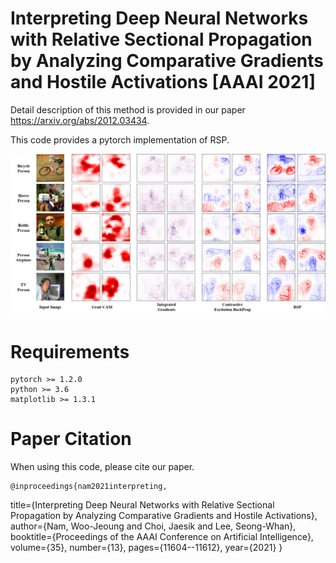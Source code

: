 # Interpreting Deep Neural Networks with Relative Sectional Propagation by Analyzing Comparative Gradients and Hostile Activations [AAAI 2021]


Detail description of this method is provided in our paper https://arxiv.org/abs/2012.03434.

This code provides a pytorch implementation of RSP.

![Alt text](/Fig.png)
# Requirements
	pytorch >= 1.2.0
	python >= 3.6
	matplotlib >= 1.3.1
  
# Paper Citation
When using this code, please cite our paper.

	@inproceedings{nam2021interpreting,
  title={Interpreting Deep Neural Networks with Relative Sectional Propagation by Analyzing Comparative Gradients and Hostile Activations},
  author={Nam, Woo-Jeoung and Choi, Jaesik and Lee, Seong-Whan},
  booktitle={Proceedings of the AAAI Conference on Artificial Intelligence},
  volume={35},
  number={13},
  pages={11604--11612},
  year={2021}
  }
